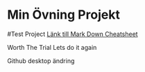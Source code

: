# Min Övning Projekt
#Test Project
[Länk till Mark Down Cheatsheet](https://github.com/adam-p/markdown-here/wiki/Markdown-Cheatsheet)

Worth The Trial
Lets do it again

Github desktop ändring


